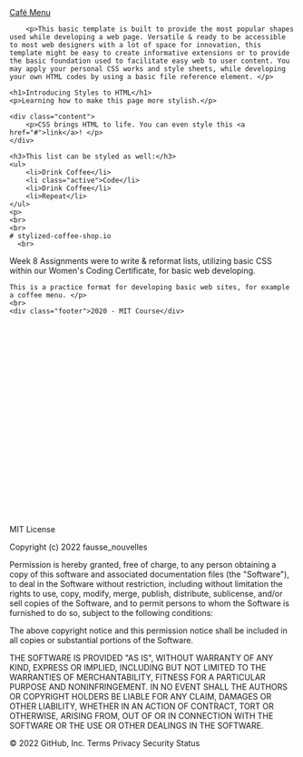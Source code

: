 <html>

<head>
    <a href="https://faussenouvelles.github.io/stylized-coffee-shop.io/"> Café Menu</a>
    <link rel="stylesheet" href="./Introducing Styles to HMTL.css">
    
        <p>This basic template is built to provide the most popular shapes used while developing a web page. Versatile & ready to be accessible to most web designers with a lot of space for innovation, this template might be easy to create informative extensions or to provide the basic foundation used to facilitate easy web to user content. You may apply your personal CSS works and style sheets, while developing your own HTML codes by using a basic file reference element. </p>
</head>


<body id="main">

    <h1>Introducing Styles to HTML</h1>
    <p>Learning how to make this page more stylish.</p>

    <div class="content">
        <p>CSS brings HTML to life. You can even style this <a href="#">link</a>! </p>
    </div>

    <h3>This list can be styled as well:</h3>
    <ul>
        <li>Drink Coffee</li>
        <li class="active">Code</li>
        <li>Drink Coffee</li>
        <li>Repeat</li>
    </ul>
    <p>
    <br>
    <br>
    # stylized-coffee-shop.io
      <br>
Week 8 Assignments were to write & reformat lists, utilizing basic CSS within our Women's Coding Certificate, for basic web developing.

    This is a practice format for developing basic web sites, for example a coffee menu. </p>
    <br>
    <div class="footer">2020 - MIT Course</div>
</body>
       <br>
       <br>
       <br>
       <br>
       <br>
       <br>
       <br>
       <br>
       <br>
       <br>
       <br>
       <br>
       <br>
       <br>
       <br>
       <br>
       <br>
       <br>
       <br>
       <br>

MIT License

Copyright (c) 2022 fausse_nouvelles

Permission is hereby granted, free of charge, to any person obtaining a copy
of this software and associated documentation files (the "Software"), to deal
in the Software without restriction, including without limitation the rights
to use, copy, modify, merge, publish, distribute, sublicense, and/or sell
copies of the Software, and to permit persons to whom the Software is
furnished to do so, subject to the following conditions:

The above copyright notice and this permission notice shall be included in all
copies or substantial portions of the Software.

THE SOFTWARE IS PROVIDED "AS IS", WITHOUT WARRANTY OF ANY KIND, EXPRESS OR
IMPLIED, INCLUDING BUT NOT LIMITED TO THE WARRANTIES OF MERCHANTABILITY,
FITNESS FOR A PARTICULAR PURPOSE AND NONINFRINGEMENT. IN NO EVENT SHALL THE
AUTHORS OR COPYRIGHT HOLDERS BE LIABLE FOR ANY CLAIM, DAMAGES OR OTHER
LIABILITY, WHETHER IN AN ACTION OF CONTRACT, TORT OR OTHERWISE, ARISING FROM,
OUT OF OR IN CONNECTION WITH THE SOFTWARE OR THE USE OR OTHER DEALINGS IN THE
SOFTWARE.

</html>
© 2022 GitHub, Inc.
Terms
Privacy
Security
Status

